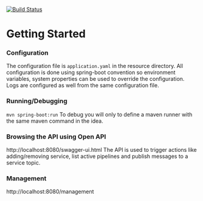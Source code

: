 [![Build Status](https://www.travis-ci.com/barakb/prototype-realtime-updater.svg?branch=master)](https://www.travis-ci.com/barakb/prototype-realtime-updater)

# Getting Started


### Configuration
The configuration file is `application.yaml` in the resource directory.
All configuration is done using spring-boot convention so environment variables, system properties can be used to override the configuration.
Logs are configured as well from the same configuration file.

### Running/Debugging
`mvn spring-boot:run`
To debug you will only to define a maven runner with the same maven command in the idea.

### Browsing the API using Open API
http://localhost:8080/swagger-ui.html
The API is used to trigger actions like adding/removing service, list active pipelines and publish messages to a service topic.

### Management
http://localhost:8080/management

